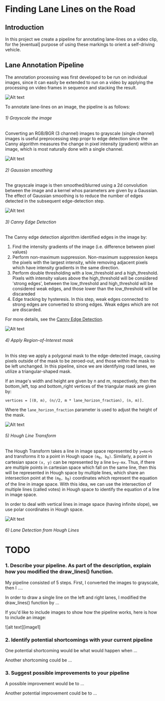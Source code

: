 # **Finding Lane Lines on the Road** 

## Introduction
In this project we create a pipeline for annotating lane-lines on a video clip, for the [eventual] purpose of
using these markings to orient a self-driving vehicle.

## Lane Annotation Pipeline

The annotation processing was first developed to be run on individual images, since it can easily be extended to run
on a video by applying the processing on video frames in sequence and stacking the result.

![Alt text](resources/solidWhiteCurve.jpg?raw=true "Raw Image")


To annotate lane-lines on an image, the pipeline is as follows:
###### 1) Grayscale the image
Converting an RGB/BGR (3 channel) images to grayscale (single channel) images is useful preprocessing step propr to edge detection
since the Canny algorithm measures the change in pixel intensity (gradient) within an image, which is most naturally done with a single channel.

![Alt text](resources/grayscale.png?raw=true "Grayscale Image")


###### 2) Gaussian smoothing
The grayscale image is then smoothed/blurred using a 2d convolution between the image and a kernel whos parameters are given
by a Gaussian. The effect of Gaussian smoothing is to reduce the number of edges detected in the subsequent edge-detection step.

![Alt text](resources/blurred.png?raw=true "Blurred Image")

###### 3) Canny Edge Detection
The Canny edge detection algorithm identified edges in the image by:

1) Find the intensity gradients of the image (i.e. difference between pixel values)
2) Perform non-maximum suppression. Non-maximum suppression keeps the pixels with the largest intensity, while removing adjacent pixels which have intensity gradients in the same direction.
3) Perform double thresholding with a low_threshold and a high_threshold. Pixels with intensity values above the high_threshold will be considered 'strong edges', between the low_threshold and high_threshold will be considered weak edges, and those lower than the low_threshold will be discareded
4) Edge tracking by hysteresis. In this step, weak edges connected to strong edges are converted to strong edges. Weak edges which are not are discarded.

For more details, see the [Canny Edge Detection](https://en.wikipedia.org/wiki/Canny_edge_detector).

![Alt text](resources/canny.png?raw=true "Grayscale Image")


###### 4) Apply Region-of-Interest mask
In this step we apply a polygonal mask to the edge-detected image, causing pixels outside of the mask to be zeroed-out, and those within the mask to be left unchanged.
In this pipeline, since we are identifying road lanes, we utilize a triangular-shaped mask. </br>

If an image's width and height are given by n and m, respectively, then the bottom_left, top and bottom_right vertices of the triangular mask are given by: </br>
```
vertices = [(0, m), (n//2, m * lane_horizon_fraction), (n, m)].
```

Where the `lane_horizon_fraction` parameter is used to adjust the height of the mask.

![Alt text](resources/triangular_mask.png?raw=true "Grayscale Image")


###### 5) Hough Line Transform
The Hough Transform takes a line in image space represented by `y=mx+b` and transforms it to a point in Hough space <code>(m<sub>0</sub>, b<sub>0</sub>)</code>.
Similarly, a point in cartesian space <code>(x, y)</code> can be represented by a line <code>b=y-mx</code>. Thus, if there are multiple
points in cartesian space which fall on the same line, then this will be represented in Hough space by multiple lines, which share an intersection point 
at the <code>(m<sub>0</sub>, b<sub>0</sub>)</code> coordinates which represent the equation of the line in image space. With this idea, we can use the 
intersection of multiple lines (called votes) in Hough space to identify the equation of a line in image space.

In order to deal with vertical lines in image space (having infinite slope), we use polar coordinates in Hough space.

![Alt text](resources/annotated.png?raw=true "Grayscale Image")


###### 6) Lane Detection from Hough Lines
# TODO



### 1. Describe your pipeline. As part of the description, explain how you modified the draw_lines() function.

My pipeline consisted of 5 steps. First, I converted the images to grayscale, then I .... 

In order to draw a single line on the left and right lanes, I modified the draw_lines() function by ...

If you'd like to include images to show how the pipeline works, here is how to include an image: 

![alt text][image1]


### 2. Identify potential shortcomings with your current pipeline


One potential shortcoming would be what would happen when ... 

Another shortcoming could be ...


### 3. Suggest possible improvements to your pipeline

A possible improvement would be to ...

Another potential improvement could be to ...
